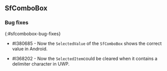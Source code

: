 ## SfComboBox

### Bug fixes
{:#sfcombobox-bug-fixes}

* \#I380685  - Now the `SelectedValue` of the `SfComboBox` shows the correct value in Android.

* \#I368202  - Now the `SelectedItem`could be cleared when it contains a delimiter character in UWP.
